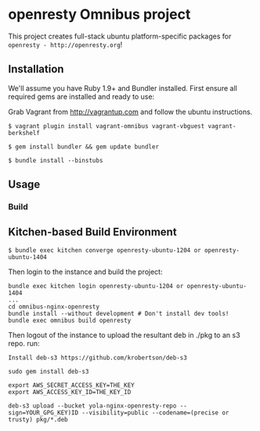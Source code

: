# openresty Omnibus project

This project creates full-stack ubuntu platform-specific packages for
`openresty - http://openresty.org`!

## Installation

We'll assume you have Ruby 1.9+ and Bundler installed. First ensure all
required gems are installed and ready to use:

Grab Vagrant from http://vagrantup.com and follow the ubuntu instructions.


```shell
$ vagrant plugin install vagrant-omnibus vagrant-vbguest vagrant-berkshelf
```

```shell
$ gem install bundler && gem update bundler
```

```shell
$ bundle install --binstubs
```

## Usage

### Build

Kitchen-based Build Environment
-------------------------------


```shell
$ bundle exec kitchen converge openresty-ubuntu-1204 or openresty-ubuntu-1404
```

Then login to the instance and build the project:

```shell
bundle exec kitchen login openresty-ubuntu-1204 or openresty-ubuntu-1404
...
cd omnibus-nginx-openresty
bundle install --without development # Don't install dev tools!
bundle exec omnibus build openresty

```

Then logout of the instance to upload the resultant deb in ./pkg to an s3 repo. run:
```shell
Install deb-s3 https://github.com/krobertson/deb-s3

sudo gem install deb-s3

export AWS_SECRET_ACCESS_KEY=THE_KEY
export AWS_ACCESS_KEY_ID=THE_KEY_ID

deb-s3 upload --bucket yola-nginx-openresty-repo --sign=YOUR_GPG_KEY)ID --visibility=public --codename=(precise or trusty) pkg/*.deb

```
